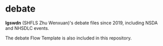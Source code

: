# debate

**lgswdn** (SHFLS Zhu Wenxuan)'s debate files since 2019, including NSDA and NHSDLC events.

The debate Flow Template is also included in this repository.
